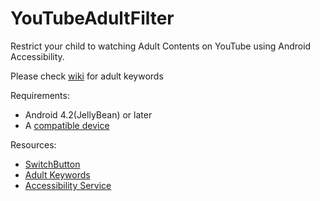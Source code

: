 # YouTubeAdultFilter
Restrict your child to watching Adult Contents on YouTube using Android Accessibility.

Please check [wiki](https://github.com/Babar-Bashir/YouTubeAdultFilter/wiki) for adult keywords

Requirements:
 * Android 4.2(JellyBean) or later
 * A [compatible device](#compatibility)

Resources:
 * [SwitchButton](https://github.com/zcweng/SwitchButton)
 * [Adult Keywords](https://www.blackhatworld.com/seo/does-anybody-have-a-list-of-adult-related-keywords.331620/)
 * [Accessibility Service](https://developer.android.com/reference/android/accessibilityservice/AccessibilityService.html)
